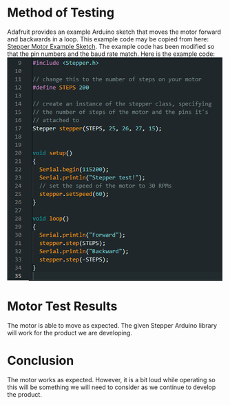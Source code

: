# Method of Testing  
Adafruit provides an example Arduino sketch that moves the motor forward and backwards in a loop. This example code may be copied from here: [Stepper Motor Example Sketch](https://learn.adafruit.com/adafruit-drv8833-dc-stepper-motor-driver-breakout-board/stepper-motor-usage). The example code has been modified so that the pin numbers and the baud rate match. Here is the example code:  
![image](uploads/2d2e6d51846cbcc211fc0493fce752be/image.png)  

# Motor Test Results  
The motor is able to move as expected. The given Stepper Arduino library will work for the product we are developing.  

# Conclusion  
The motor works as expected. However, it is a bit loud while operating so this will be something we will need to consider as we continue to develop the product.  